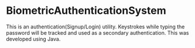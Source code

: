 # BiometricAuthenticationSystem
This is an authentication(Signup/Login) utility. Keystrokes while typing the password will be tracked and used as a secondary authentication. This was developed using Java.    
